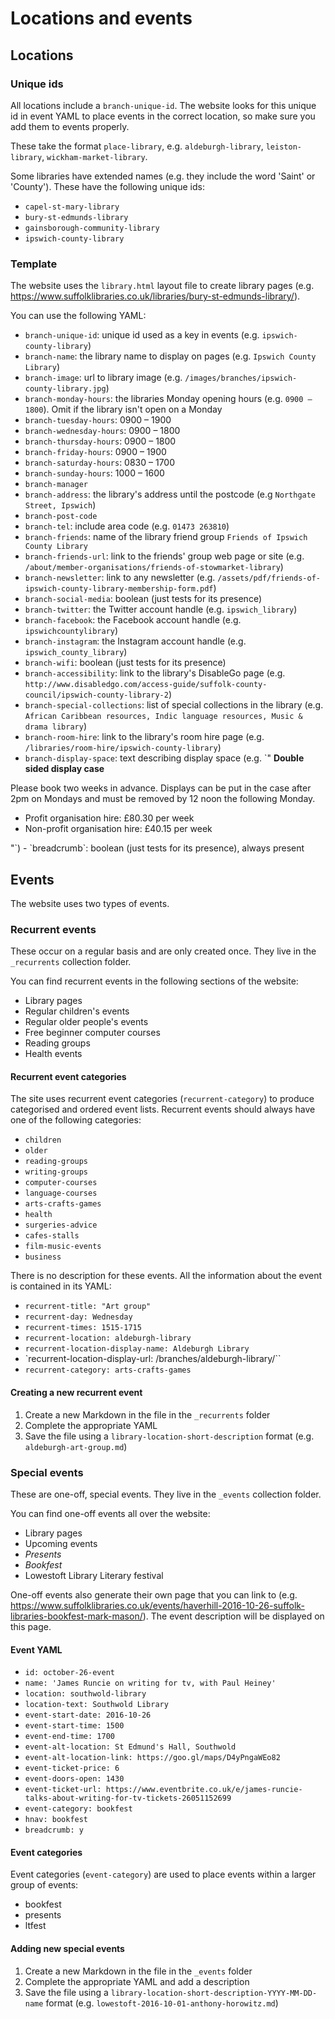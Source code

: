 # Locations and events

## Locations

### Unique ids

All locations include a `branch-unique-id`. The website looks for this unique id in event YAML to place events in the correct location, so make sure you add them to events properly.

These take the format `place-library`, e.g. `aldeburgh-library`, `leiston-library`, `wickham-market-library`.

Some libraries have extended names (e.g. they include the word 'Saint' or 'County'). These have the following unique ids:

- `capel-st-mary-library`
- `bury-st-edmunds-library`
- `gainsborough-community-library`
- `ipswich-county-library`

### Template

The website uses the `library.html` layout file to create library pages (e.g. https://www.suffolklibraries.co.uk/libraries/bury-st-edmunds-library/).

You can use the following YAML:

- `branch-unique-id`: unique id used as a key in events (e.g. `ipswich-county-library`)
- `branch-name`: the library name to display on pages (e.g. `Ipswich County Library`)
- `branch-image`: url to library image (e.g. `/images/branches/ipswich-county-library.jpg`)
- `branch-monday-hours`: the libraries Monday opening hours (e.g. `0900 – 1800`). Omit if the library isn't open on a Monday
- `branch-tuesday-hours`:	0900 – 1900
- `branch-wednesday-hours`: 0900 – 1800
- `branch-thursday-hours`: 0900 – 1800
- `branch-friday-hours`: 0900 – 1900
- `branch-saturday-hours`: 0830 – 1700
- `branch-sunday-hours`: 1000 – 1600
- `branch-manager`
- `branch-address`: the library's address until the postcode (e.g `Northgate Street, Ipswich`)
- `branch-post-code`
- `branch-tel`: include area code (e.g. `01473 263810`)
- `branch-friends`: name of the library friend group `Friends of Ipswich County Library`
- `branch-friends-url`: link to the friends' group web page or site (e.g. `/about/member-organisations/friends-of-stowmarket-library`)
- `branch-newsletter`: link to any newsletter (e.g. `/assets/pdf/friends-of-ipswich-county-library-membership-form.pdf`)
- `branch-social-media`: boolean (just tests for its presence)
- `branch-twitter`: the Twitter account handle (e.g. `ipswich_library`)
- `branch-facebook`: the Facebook account handle (e.g. `ipswichcountylibrary`)
- `branch-instagram`: the Instagram account handle (e.g. `ipswich_county_library`)
- `branch-wifi`: boolean (just tests for its presence)
- `branch-accessibility`: link to the library's DisableGo page (e.g. `http://www.disabledgo.com/access-guide/suffolk-county-council/ipswich-county-library-2`)
- `branch-special-collections`: list of special collections in the library (e.g. `African Caribbean resources, Indic language resources, Music & drama library`)
- `branch-room-hire`: link to the library's room hire page (e.g. `/libraries/room-hire/ipswich-county-library`)
- `branch-display-space`: text describing display space (e.g. `"
<strong>Double sided display case</strong>
<p>Please book two weeks in advance. Displays can be put in the case after 2pm on Mondays and must be removed by 12 noon the following Monday.</p>
<ul>
  <li>Profit organisation hire: £80.30 per week</li>
  <li>Non-profit organisation hire: £40.15 per week</li>
</ul>"`)
- `breadcrumb`: boolean (just tests for its presence), always present

## Events

The website uses two types of events.

### Recurrent events

These occur on a regular basis and are only created once. They live in the `_recurrents` collection folder.

You can find recurrent events in the following sections of the website:

- Library pages
- Regular children's events
- Regular older people's events
- Free beginner computer courses
- Reading groups
- Health events

#### Recurrent event categories

The site uses recurrent event categories (`recurrent-category`) to produce categorised and ordered event lists. Recurrent events should always have one of the following categories:

- `children`
- `older`
- `reading-groups`
- `writing-groups`
- `computer-courses`
- `language-courses`
- `arts-crafts-games`
- `health`
- `surgeries-advice`
- `cafes-stalls`
- `film-music-events`
- `business`

There is no description for these events. All the information about the event is contained in its YAML:

- `recurrent-title: "Art group"`
- `recurrent-day: Wednesday`
- `recurrent-times: 1515-1715`
- `recurrent-location: aldeburgh-library`
- `recurrent-location-display-name: Aldeburgh Library`
- `recurrent-location-display-url: /branches/aldeburgh-library/``
- `recurrent-category: arts-crafts-games`

#### Creating a new recurrent event

1. Create a new Markdown in the file in the `_recurrents` folder
2. Complete the appropriate YAML
3. Save the file using a `library-location-short-description` format (e.g. `aldeburgh-art-group.md`)

### Special events

These are one-off, special events.  They live in the `_events` collection folder.

You can find one-off events all over the website:

- Library pages
- Upcoming events
- _Presents_
- _Bookfest_
- Lowestoft Library Literary festival

One-off events also generate their own page that you can link to (e.g. https://www.suffolklibraries.co.uk/events/haverhill-2016-10-26-suffolk-libraries-bookfest-mark-mason/). The event description will be displayed on this page.

#### Event YAML

- `id: october-26-event`
- `name: 'James Runcie on writing for tv, with Paul Heiney'`
- `location: southwold-library`
- `location-text: Southwold Library`
- `event-start-date: 2016-10-26`
- `event-start-time: 1500`
- `event-end-time: 1700`
- `event-alt-location: St Edmund's Hall, Southwold`
- `event-alt-location-link: https://goo.gl/maps/D4yPngaWEo82`
- `event-ticket-price: 6`
- `event-doors-open: 1430`
- `event-ticket-url: https://www.eventbrite.co.uk/e/james-runcie-talks-about-writing-for-tv-tickets-26051152699`
- `event-category: bookfest`
- `hnav: bookfest`
- `breadcrumb: y`

#### Event categories

Event categories (`event-category`) are used to place events within a larger group of events:

- bookfest
- presents
- ltfest

#### Adding new special events

1. Create a new Markdown in the file in the `_events` folder
2. Complete the appropriate YAML and add a description
3. Save the file using a `library-location-short-description-YYYY-MM-DD-name` format (e.g. `lowestoft-2016-10-01-anthony-horowitz.md`)

